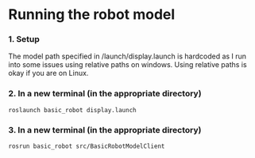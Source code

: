 # Running the robot model

### 1. Setup
The model path specified in <workspace>/launch/display.launch is hardcoded as I run into some issues using relative paths on windows. Using relative paths is okay if you are on Linux.

### 2. In a new terminal (in the appropriate directory)

```
roslaunch basic_robot display.launch
```
### 3. In a new terminal (in the appropriate directory)

```
rosrun basic_robot src/BasicRobotModelClient
```
